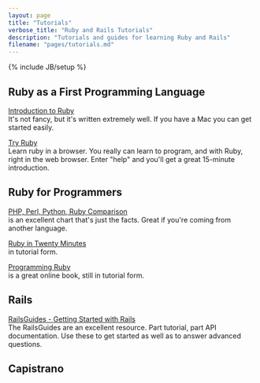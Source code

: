 ```yaml
---
layout: page
title: "Tutorials"
verbose_title: "Ruby and Rails Tutorials"
description: "Tutorials and guides for learning Ruby and Rails"
filename: "pages/tutorials.md"
---
```

{% include JB/setup %}


## Ruby as a First Programming Language ##

[Introduction to Ruby](http://www.cs.auckland.ac.nz/references/ruby/doc_bundle/Tutorial/)  
It's not fancy, but it's written extremely well. If you have a Mac you
can get started easily.

[Try Ruby](http://tryruby.org/levels/1/challenges/0)  
Learn ruby in a browser. You really can learn to program, and with Ruby, right in the web
browser. Enter "help" and you'll get a great 15-minute introduction.


## Ruby for Programmers ##

[PHP, Perl, Python, Ruby Comparison]()  
is an excellent chart that's just the facts. Great if you're coming
from another language.

[Ruby in Twenty Minutes](http://www.ruby-lang.org/en/documentation/quickstart/)  
in tutorial form.

[Programming Ruby](http://www.ruby-doc.org/docs/ProgrammingRuby/)  
is a great online book, still in tutorial form.




## Rails ##

[RailsGuides - Getting Started with Rails](http://guides.rubyonrails.org/)  
The RailsGuides are an excellent resource. Part tutorial, part API
documentation. Use these to get started as well as to answer advanced
questions.


## Capistrano ##

